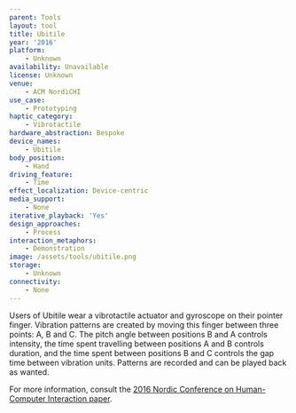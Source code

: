 ```yaml
---
parent: Tools
layout: tool
title: Ubitile
year: '2016'
platform:
    - Unknown
availability: Unavailable
license: Unknown
venue:
    - ACM NordiCHI
use_case:
    - Prototyping
haptic_category:
    - Vibrotactile
hardware_abstraction: Bespoke
device_names:
    - Ubitile
body_position:
    - Hand
driving_feature:
    - Time
effect_localization: Device-centric
media_support:
    - None
iterative_playback: 'Yes'
design_approaches:
    - Process
interaction_metaphors:
    - Demonstration
image: /assets/tools/ubitile.png
storage:
    - Unknown
connectivity:
    - None
---
```

Users of Ubitile wear a vibrotactile actuator and gyroscope on their pointer finger.
Vibration patterns are created by moving this finger between three points: A, B and C.
The pitch angle between positions B and A controls intensity, the time spent travelling between positions A and B controls duration, and the time spent between positions B and C controls the gap time between vibration units.
Patterns are recorded and can be played back as wanted.


For more information, consult the [2016 Nordic Conference on Human-Computer Interaction paper](https://doi.org/10.1145/2971485.2996721).
